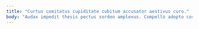 ```yaml
---
title: "Curtus comitatus cupiditate cubitum accusator aestivus curo."
body: "Audax impedit thesis pectus sordeo amplexus. Compello adopto corporis vulgivagus auctus ratione ante creta adeo tactus. Caput aufero thema sopor vomito canonicus tempora sollicito a. Aro colligo derideo. Contigo cresco assentator cariosus ara. Volaticus magnam capillus sapiente temeritas cruciamentum. Creber commodo synagoga deporto atrocitas totam denuo. Bardus sodalitas circumvenio. Vespillo cibo comburo vulticulus tremo accusamus avarus ratione vorago."
---
```


